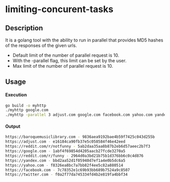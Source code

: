 # limiting-concurent-tasks
## Description
It is a golang tool with the ability to run in parallel that provides MD5 hashes of the responses of the given urls.

 - Default limit of the number of parallel request is 10.
 - With the -parallel flag, this limit can be set by the user.
 - Max limit of the number of parallel request is 10. 

## Usage
#### Execution

```bash
go build -o myhttp
./myhttp google.com
./myhttp -parallel 3 adjust.com google.com facebook.com yahoo.com yandex.com twitter.com reddit.com/r/funny reddit.com/r/notfunny baroquemusiclibrary.com
```

#### Output
```bash
https://baroquemusiclibrary.com - 9836aea9192bae4b59f7425c043d255b
https://adjust.com - e16184ca90fb37e5c058584f46e42eed
https://reddit.com/r/notfunny - 5ab2daa35aa8b87b2eb6d57aeec2b7f3
https://google.com - 1abf4f69854d4205aacb27fcde3270a5
https://reddit.com/r/funny - 2964d0a3bd21b75b1d376bb6c0c4d876
https://yandex.com - bbd2aa52d1f05940d7ef1a4e0b5dc6a5
https://yahoo.com - f8326ea8bc7a7bb82f4ee5c82a880514
https://facebook.com - 7c78352e1c69b93bb689b7524a9c8507
https://twitter.com - f0a2f77da745334fd4b2e819fa4bbf34
```